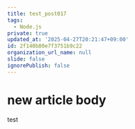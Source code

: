 ```yaml
---
title: test_post017
tags:
  - Node.js
private: true
updated_at: '2025-04-27T20:21:47+09:00'
id: 2f140b80e7f3751b9c22
organization_url_name: null
slide: false
ignorePublish: false
---
```

# new article body
test

